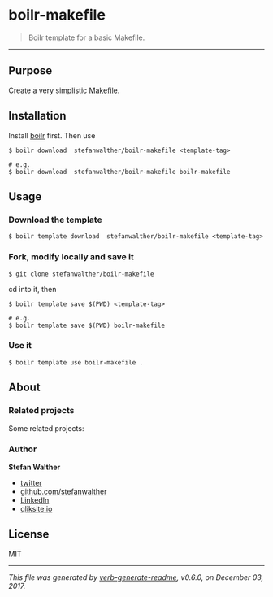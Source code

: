 # boilr-makefile

> Boilr template for a basic Makefile.

---

## Purpose

Create a very simplistic [Makefile](./template/Makefile).

## Installation

Install [boilr](https://github.com/tmrts/boilr) first. 
Then use 

```
$ boilr download  stefanwalther/boilr-makefile <template-tag>

# e.g.
$ boilr download  stefanwalther/boilr-makefile boilr-makefile
```

## Usage

### Download the template

```
$ boilr template download  stefanwalther/boilr-makefile <template-tag>
```

### Fork, modify locally and save it

```
$ git clone stefanwalther/boilr-makefile
```

cd into it, then

```
$ boilr template save $(PWD) <template-tag>

# e.g. 
$ boilr template save $(PWD) boilr-makefile
```

### Use it

```
$ boilr template use boilr-makefile .
```

## About

### Related projects
Some related projects:

 

### Author
**Stefan Walther**

* [twitter](http://twitter.com/waltherstefan)  
* [github.com/stefanwalther](http://github.com/stefanwalther) 
* [LinkedIn](https://www.linkedin.com/in/stefanwalther/) 
* [qliksite.io](http://qliksite.io)

## License
MIT

***

_This file was generated by [verb-generate-readme](https://github.com/verbose/verb-generate-readme), v0.6.0, on December 03, 2017._

